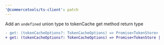```yaml
---
'@commercetools/ts-client': patch
---
```


Add an `undefined` union type to tokenCache get method return type

```diff
- get: (tokenCacheOptions?: TokenCacheOptions) => Promise<TokenStore>
+ get: (tokenCacheOptions?: TokenCacheOptions) => Promise<TokenStore | undefined>
```
